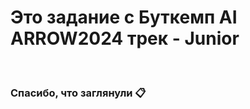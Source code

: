 # Это задание с Буткемп AI ARROW2024 трек - Junior
<br>

<im srs="https://github.com/Vova2808/AI_ARROW2024_Junior_Task_R/assets/96084748/43a79ca7-812f-4c88-886d-4ce059a32889">

### Спасибо, что заглянули 📋
